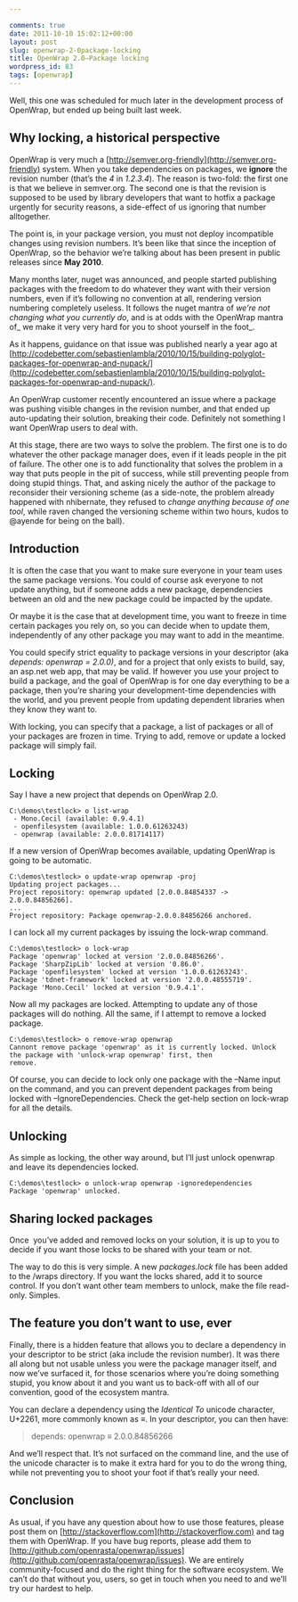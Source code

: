 ```yaml
---

comments: true
date: 2011-10-10 15:02:12+00:00
layout: post
slug: openwrap-2-0package-locking
title: OpenWrap 2.0–Package locking
wordpress_id: 83
tags: [openwrap]
---
```


Well, this one was scheduled for much later in the development process of OpenWrap, but ended up being built last week.


## Why locking, a historical perspective


OpenWrap is very much a [http://semver.org-friendly](http://semver.org-friendly) system. When you take dependencies on packages, we **ignore** the revision number (that’s the _4_ in _1.2.3.4_). The reason is two-fold: the first one is that we believe in semver.org. The second one is that the revision is supposed to be used by library developers that want to hotfix a package urgently for security reasons, a side-effect of us ignoring that number alltogether.

The point is, in your package version, you must not deploy incompatible changes using revision numbers. It’s been like that since the inception of OpenWrap, so the behavior we’re talking about has been present in public releases since **May 2010**.

Many months later, nuget was announced, and people started publishing packages with the freedom to do whatever they want with their version numbers, even if it’s following no convention at all, rendering version numbering completely useless. It follows the nuget mantra of _we’re not changing what you currently do_, and is at odds with the OpenWrap mantra of_ we make it very very hard for you to shoot yourself in the foot_.

As it happens, guidance on that issue was published nearly a year ago at [http://codebetter.com/sebastienlambla/2010/10/15/building-polyglot-packages-for-openwrap-and-nupack/](http://codebetter.com/sebastienlambla/2010/10/15/building-polyglot-packages-for-openwrap-and-nupack/).

An OpenWrap customer recently encountered an issue where a package was pushing visible changes in the revision number, and that ended up auto-updating their solution, breaking their code. Definitely not something I want OpenWrap users to deal with.

At this stage, there are two ways to solve the problem. The first one is to do whatever the other package manager does, even if it leads people in the pit of failure. The other one is to add functionality that solves the problem in a way that puts people in the pit of success, while still preventing people from doing stupid things. That, and asking nicely the author of the package to reconsider their versioning scheme (as a side-note, the problem already happened with nhibernate, they refused to _change anything because of one tool_, while raven changed the versioning scheme within two hours, kudos to @ayende for being on the ball).


## Introduction


It is often the case that you want to make sure everyone in your team uses the same package versions. You could of course ask everyone to not update anything, but if someone adds a new package, dependencies between an old and the new package could be impacted by the update.

Or maybe it is the case that at development time, you want to freeze in time certain packages you rely on, so you can decide when to update them, independently of any other package you may want to add in the meantime.

You could specify strict equality to package versions in your descriptor (aka _depends: openwrap = 2.0.0)_, and for a project that only exists to build, say, an asp.net web app, that may be valid. If however you use your project to build a package, and the goal of OpenWrap is for one day everything to be a package, then you’re sharing your development-time dependencies with the world, and you prevent people from updating dependent libraries when they know they want to.

With locking, you can specify that a package, a list of packages or all of your packages are frozen in time. Trying to add, remove or update a locked package will simply fail.


## Locking


Say I have a new project that depends on OpenWrap 2.0.


    C:\demos\testlock> o list-wrap
     - Mono.Cecil (available: 0.9.4.1)
     - openfilesystem (available: 1.0.0.61263243)
     - openwrap (available: 2.0.0.81714117)


If a new version of OpenWrap becomes available, updating OpenWrap is going to be automatic.


    C:\demos\testlock> o update-wrap openwrap -proj
    Updating project packages...
    Project repository: openwrap updated [2.0.0.84854337 -> 2.0.0.84856266].
    ...
    Project repository: Package openwrap-2.0.0.84856266 anchored.


I can lock all my current packages by issuing the lock-wrap command.


    C:\demos\testlock> o lock-wrap
    Package 'openwrap' locked at version '2.0.0.84856266'.
    Package 'SharpZipLib' locked at version '0.86.0'.
    Package 'openfilesystem' locked at version '1.0.0.61263243'.
    Package 'tdnet-framework' locked at version '2.0.0.48555719'.
    Package 'Mono.Cecil' locked at version '0.9.4.1'.


Now all my packages are locked. Attempting to update any of those packages will do nothing. All the same, if I attempt to remove a locked package.


    C:\demos\testlock> o remove-wrap openwrap
    Cannont remove package 'openwrap' as it is currently locked. Unlock the package with 'unlock-wrap openwrap' first, then
    remove.


Of course, you can decide to lock only one package with the –Name input on the command, and you can prevent dependent packages from being locked with –IgnoreDependencies. Check the get-help section on lock-wrap for all the details.


## Unlocking


As simple as locking, the other way around, but I’ll just unlock openwrap and leave its dependencies locked.


    C:\demos\testlock> o unlock-wrap openwrap -ignoredependencies
    Package 'openwrap' unlocked.




## Sharing locked packages


Once  you’ve added and removed locks on your solution, it is up to you to decide if you want those locks to be shared with your team or not.

The way to do this is very simple. A new _packages.lock_ file has been added to the /wraps directory. If you want the locks shared, add it to source control. If you don’t want other team members to unlock, make the file read-only. Simples.


## The feature you don’t want to use, ever


Finally, there is a hidden feature that allows you to declare a dependency in your descriptor to be strict (aka include the revision number). It was there all along but not usable unless you were the package manager itself, and now we’ve surfaced it, for those scenarios where you’re doing something stupid, you know about it and you want us to back-off with all of our convention, good of the ecosystem mantra.

You can declare a dependency using the _Identical To_ unicode character, U+2261, more commonly known as **≡**. In your descriptor, you can then have:


<blockquote>depends: openwrap ≡ 2.0.0.84856266</blockquote>


And we’ll respect that. It’s not surfaced on the command line, and the use of the unicode character is to make it extra hard for you to do the wrong thing, while not preventing you to shoot your foot if that’s really your need.


## Conclusion


As usual, if you have any question about how to use those features, please post them on [http://stackoverflow.com](http://stackoverflow.com) and tag them with OpenWrap. If you have bug reports, please add them to [http://github.com/openrasta/openwrap/issues](http://github.com/openrasta/openwrap/issues). We are entirely community-focused and do the right thing for the software ecosystem. We can’t do that without you, users, so get in touch when you need to and we’ll try our hardest to help.
